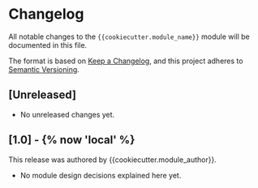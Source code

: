 # Changelog

All notable changes to the `{{cookiecutter.module_name}}` module will be documented in this file.

The format is based on [Keep a Changelog](https://keepachangelog.com/en/1.0.0/),
and this project adheres to [Semantic Versioning](https://semver.org/spec/v2.0.0.html).

## [Unreleased]

<!-- Changes slated for the next release can be listed here. -->

- No unreleased changes yet.

## [1.0] - {% now 'local' %}

This release was authored by {{cookiecutter.module_author}}.

<!-- TODO: Explain each important module design decision below. -->

- No module design decisions explained here yet.
